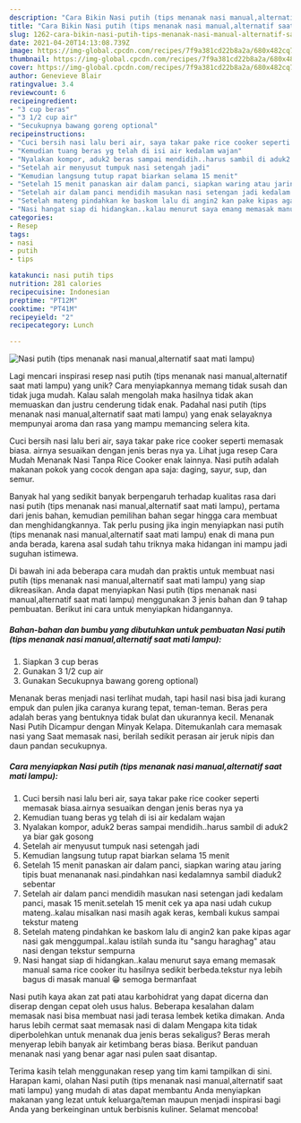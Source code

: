 ```yaml
---
description: "Cara Bikin Nasi putih (tips menanak nasi manual,alternatif saat mati lampu), Bikin Ngiler"
title: "Cara Bikin Nasi putih (tips menanak nasi manual,alternatif saat mati lampu), Bikin Ngiler"
slug: 1262-cara-bikin-nasi-putih-tips-menanak-nasi-manual-alternatif-saat-mati-lampu-bikin-ngiler
date: 2021-04-20T14:13:08.739Z
image: https://img-global.cpcdn.com/recipes/7f9a381cd22b8a2a/680x482cq70/nasi-putih-tips-menanak-nasi-manualalternatif-saat-mati-lampu-foto-resep-utama.jpg
thumbnail: https://img-global.cpcdn.com/recipes/7f9a381cd22b8a2a/680x482cq70/nasi-putih-tips-menanak-nasi-manualalternatif-saat-mati-lampu-foto-resep-utama.jpg
cover: https://img-global.cpcdn.com/recipes/7f9a381cd22b8a2a/680x482cq70/nasi-putih-tips-menanak-nasi-manualalternatif-saat-mati-lampu-foto-resep-utama.jpg
author: Genevieve Blair
ratingvalue: 3.4
reviewcount: 6
recipeingredient:
- "3 cup beras"
- "3 1/2 cup air"
- "Secukupnya bawang goreng optional"
recipeinstructions:
- "Cuci bersih nasi lalu beri air, saya takar pake rice cooker seperti memasak biasa.airnya sesuaikan dengan jenis beras nya ya"
- "Kemudian tuang beras yg telah di isi air kedalam wajan"
- "Nyalakan kompor, aduk2 beras sampai mendidih..harus sambil di aduk2 ya biar gak gosong"
- "Setelah air menyusut tumpuk nasi setengah jadi"
- "Kemudian langsung tutup rapat biarkan selama 15 menit"
- "Setelah 15 menit panaskan air dalam panci, siapkan waring atau jaring tipis buat menananak nasi.pindahkan nasi kedalamnya sambil diaduk2 sebentar"
- "Setelah air dalam panci mendidih masukan nasi setengan jadi kedalam panci, masak 15 menit.setelah 15 menit cek ya apa nasi udah cukup mateng..kalau misalkan nasi masih agak keras, kembali kukus sampai tekstur mateng"
- "Setelah mateng pindahkan ke baskom lalu di angin2 kan pake kipas agar nasi gak menggumpal..kalau istilah sunda itu &#34;sangu haraghag&#34; atau nasi dengan tekstur sempurna"
- "Nasi hangat siap di hidangkan..kalau menurut saya emang memasak manual sama rice cooker itu hasilnya sedikit berbeda.tekstur nya lebih bagus di masak manual 😁 semoga bermanfaat"
categories:
- Resep
tags:
- nasi
- putih
- tips

katakunci: nasi putih tips 
nutrition: 281 calories
recipecuisine: Indonesian
preptime: "PT12M"
cooktime: "PT41M"
recipeyield: "2"
recipecategory: Lunch

---
```



![Nasi putih (tips menanak nasi manual,alternatif saat mati lampu)](https://img-global.cpcdn.com/recipes/7f9a381cd22b8a2a/680x482cq70/nasi-putih-tips-menanak-nasi-manualalternatif-saat-mati-lampu-foto-resep-utama.jpg)

Lagi mencari inspirasi resep nasi putih (tips menanak nasi manual,alternatif saat mati lampu) yang unik? Cara menyiapkannya memang tidak susah dan tidak juga mudah. Kalau salah mengolah maka hasilnya tidak akan memuaskan dan justru cenderung tidak enak. Padahal nasi putih (tips menanak nasi manual,alternatif saat mati lampu) yang enak selayaknya mempunyai aroma dan rasa yang mampu memancing selera kita.

Cuci bersih nasi lalu beri air, saya takar pake rice cooker seperti memasak biasa. airnya sesuaikan dengan jenis beras nya ya. Lihat juga resep Cara Mudah Menanak Nasi Tanpa Rice Cooker enak lainnya. Nasi putih adalah makanan pokok yang cocok dengan apa saja: daging, sayur, sup, dan semur.

Banyak hal yang sedikit banyak berpengaruh terhadap kualitas rasa dari nasi putih (tips menanak nasi manual,alternatif saat mati lampu), pertama dari jenis bahan, kemudian pemilihan bahan segar hingga cara membuat dan menghidangkannya. Tak perlu pusing jika ingin menyiapkan nasi putih (tips menanak nasi manual,alternatif saat mati lampu) enak di mana pun anda berada, karena asal sudah tahu triknya maka hidangan ini mampu jadi suguhan istimewa.


Di bawah ini ada beberapa cara mudah dan praktis untuk membuat nasi putih (tips menanak nasi manual,alternatif saat mati lampu) yang siap dikreasikan. Anda dapat menyiapkan Nasi putih (tips menanak nasi manual,alternatif saat mati lampu) menggunakan 3 jenis bahan dan 9 tahap pembuatan. Berikut ini cara untuk menyiapkan hidangannya.

<!--inarticleads1-->

##### Bahan-bahan dan bumbu yang dibutuhkan untuk pembuatan Nasi putih (tips menanak nasi manual,alternatif saat mati lampu):

1. Siapkan 3 cup beras
1. Gunakan 3 1/2 cup air
1. Gunakan Secukupnya bawang goreng optional)


Menanak beras menjadi nasi terlihat mudah, tapi hasil nasi bisa jadi kurang empuk dan pulen jika caranya kurang tepat, teman-teman. Beras pera adalah beras yang bentuknya tidak bulat dan ukurannya kecil. Menanak Nasi Putih Dicampur dengan Minyak Kelapa. Ditemukanlah cara memasak nasi yang Saat memasak nasi, berilah sedikit perasan air jeruk nipis dan daun pandan secukupnya. 

<!--inarticleads2-->

##### Cara menyiapkan Nasi putih (tips menanak nasi manual,alternatif saat mati lampu):

1. Cuci bersih nasi lalu beri air, saya takar pake rice cooker seperti memasak biasa.airnya sesuaikan dengan jenis beras nya ya
1. Kemudian tuang beras yg telah di isi air kedalam wajan
1. Nyalakan kompor, aduk2 beras sampai mendidih..harus sambil di aduk2 ya biar gak gosong
1. Setelah air menyusut tumpuk nasi setengah jadi
1. Kemudian langsung tutup rapat biarkan selama 15 menit
1. Setelah 15 menit panaskan air dalam panci, siapkan waring atau jaring tipis buat menananak nasi.pindahkan nasi kedalamnya sambil diaduk2 sebentar
1. Setelah air dalam panci mendidih masukan nasi setengan jadi kedalam panci, masak 15 menit.setelah 15 menit cek ya apa nasi udah cukup mateng..kalau misalkan nasi masih agak keras, kembali kukus sampai tekstur mateng
1. Setelah mateng pindahkan ke baskom lalu di angin2 kan pake kipas agar nasi gak menggumpal..kalau istilah sunda itu &#34;sangu haraghag&#34; atau nasi dengan tekstur sempurna
1. Nasi hangat siap di hidangkan..kalau menurut saya emang memasak manual sama rice cooker itu hasilnya sedikit berbeda.tekstur nya lebih bagus di masak manual 😁 semoga bermanfaat


Nasi putih kaya akan zat pati atau karbohidrat yang dapat dicerna dan diserap dengan cepat oleh usus halus. Beberapa kesalahan dalam memasak nasi bisa membuat nasi jadi terasa lembek ketika dimakan. Anda harus lebih cermat saat memasak nasi di dalam Mengapa kita tidak diperbolehkan untuk menanak dua jenis beras sekaligus? Beras merah menyerap lebih banyak air ketimbang beras biasa. Berikut panduan menanak nasi yang benar agar nasi pulen saat disantap. 

Terima kasih telah menggunakan resep yang tim kami tampilkan di sini. Harapan kami, olahan Nasi putih (tips menanak nasi manual,alternatif saat mati lampu) yang mudah di atas dapat membantu Anda menyiapkan makanan yang lezat untuk keluarga/teman maupun menjadi inspirasi bagi Anda yang berkeinginan untuk berbisnis kuliner. Selamat mencoba!
